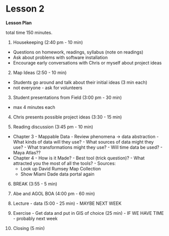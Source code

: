 Lesson 2  
========

**Lesson Plan**  

total time 150 minutes. 

1.   Housekeeping (2:40 pm - 10 min)  
   -   Questions on homework, readings, syllabus (note on readings)
   -   Ask about problems with software installation
   -   Encourage early conversations with Chris or myself about project ideas

2.   Map Ideas (2:50 - 10 min)
   -   Students go around and talk about their initial ideas (3 min each)
   -   not everyone - ask for volunteers

3.   Student presentations from Field (3:00 pm - 30 min)
   -   max 4 minutes each

4.   Chris presents possible project ideas (3:30 - 15 min)

5.   Reading discussion (3:45 pm - 10 min)
   -   Chapter 3 - Mappable Data
      -   Review phenomena -> data abstraction 
      -   What kinds of data will they use?
      -   What sources of data might they use?
      -   What transformations might they use?
      -   Will time data be used?
      -   Maya Atlas??
   -   Chapter 4 - How is it Made?
      -   Best tool (trick question)?
      -   What attracted you the most of all the tools?
      -   Sources:  
         -   Look up David Rumsey Map Collection
         -   Show Miami Dade data portal again

6.   BREAK (3:55 - 5 min)

7.   Abe and AGOL BOA (4:00 pm - 60 min)

8.   Lecture - data (5:00 - 25 min) - MAYBE NEXT WEEK

9.   Exercise - Get data and put in GIS of choice (25 min) - IF WE HAVE TIME - probably next week

10.   Closing (5 min)